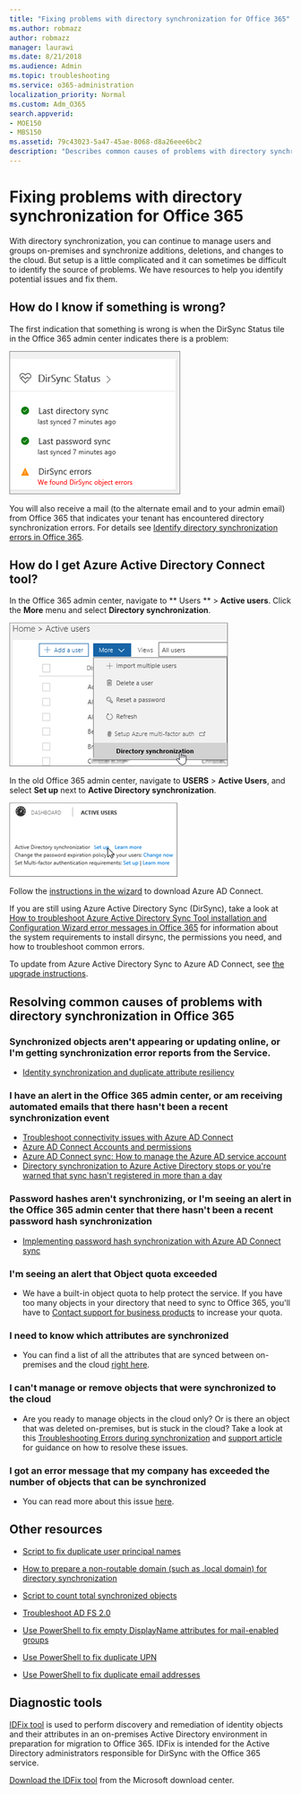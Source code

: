 ```yaml
---
title: "Fixing problems with directory synchronization for Office 365"
ms.author: robmazz
author: robmazz
manager: laurawi
ms.date: 8/21/2018
ms.audience: Admin
ms.topic: troubleshooting
ms.service: o365-administration
localization_priority: Normal
ms.custom: Adm_O365
search.appverid:
- MOE150
- MBS150
ms.assetid: 79c43023-5a47-45ae-8068-d8a26eee6bc2
description: "Describes common causes of problems with directory synchronization in Office 365 and provides a few methods to help troubleshoot and resolve them."
---
```


# Fixing problems with directory synchronization for Office 365

With directory synchronization, you can continue to manage users and groups on-premises and synchronize additions, deletions, and changes to the cloud. But setup is a little complicated and it can sometimes be difficult to identify the source of problems. We have resources to help you identify potential issues and fix them.
  
## How do I know if something is wrong?

The first indication that something is wrong is when the DirSync Status tile in the Office 365 admin center indicates there is a problem:
  
![The DirSync Status tile in admin center preview](media/060006e9-de61-49d5-8979-e77cda198e71.png)
  
You will also receive a mail (to the alternate email and to your admin email) from Office 365 that indicates your tenant has encountered directory synchronization errors. For details see [Identify directory synchronization errors in Office 365](identify-directory-synchronization-errors.md).
  
## How do I get Azure Active Directory Connect tool?

In the Office 365 admin center, navigate to ** Users ** \> **Active users**. Click the **More** menu and select **Directory synchronization**. 
  
![In the More menu, choose Directory synchronization](media/dc6669e5-c01b-471e-9cdf-04f5d44e1c4b.png)
  
In the old Office 365 admin center, navigate to **USERS** \> **Active Users**, and select **Set up** next to **Active Directory synchronization**. 
  
![Choose Set up next to Active Directory synchronization](media/bd95492b-d65e-4072-a6ee-e562f5f566c3.png)
  
Follow the [instructions in the wizard](set-up-directory-synchronization.md) to download Azure AD Connect. 
  
If you are still using Azure Active Directory Sync (DirSync), take a look at [How to troubleshoot Azure Active Directory Sync Tool installation and Configuration Wizard error messages in Office 365](https://go.microsoft.com/fwlink/p/?LinkId=396717) for information about the system requirements to install dirsync, the permissions you need, and how to troubleshoot common errors. 
  
To update from Azure Active Directory Sync to Azure AD Connect, see [the upgrade instructions](https://go.microsoft.com/fwlink/p/?LinkId=733240).
  
## Resolving common causes of problems with directory synchronization in Office 365

### **Synchronized objects aren't appearing or updating online, or I'm getting synchronization error reports from the Service.**

- [Identity synchronization and duplicate attribute resiliency](https://go.microsoft.com/fwlink/p/?LinkID=798300)

### **I have an alert in the Office 365 admin center, or am receiving automated emails that there hasn't been a recent synchronization event**
- [Troubleshoot connectivity issues with Azure AD Connect](https://go.microsoft.com/fwlink/p/?LinkId=820597)
- [Azure AD Connect Accounts and permissions](https://go.microsoft.com/fwlink/p/?LinkId=820598)
- [Azure AD Connect sync: How to manage the Azure AD service account](https://go.microsoft.com/fwlink/p/?LinkId=820599)
- [Directory synchronization to Azure Active Directory stops or you're warned that sync hasn't registered in more than a day](https://support.microsoft.com/help/2882421/directory-synchronization-to-azure-active-directory-stops-or-you-re-warned-that-sync-hasn-t-registered-in-more-than-a-day)

### **Password hashes aren't synchronizing, or I'm seeing an alert in the Office 365 admin center that there hasn't been a recent password hash synchronization**
- [Implementing password hash synchronization with Azure AD Connect sync](https://go.microsoft.com/fwlink/p/?LinkId=820600)

### **I'm seeing an alert that Object quota exceeded**
- We have a built-in object quota to help protect the service. If you have too many objects in your directory that need to sync to Office 365, you'll have to [Contact support for business products](https://support.office.com/article/32a17ca7-6fa0-4870-8a8d-e25ba4ccfd4b) to increase your quota.

### **I need to know which attributes are synchronized**
- You can find a list of all the attributes that are synced between on-premises and the cloud [right here](https://go.microsoft.com/fwlink/p/?LinkId=396719).

### **I can't manage or remove objects that were synchronized to the cloud**
- Are you ready to manage objects in the cloud only? Or is there an object that was deleted on-premises, but is stuck in the cloud? Take a look at this [Troubleshooting Errors during synchronization](https://go.microsoft.com/fwlink/p/?linkid=842044) and [support article](https://go.microsoft.com/fwlink/p/?LinkId=396720) for guidance on how to resolve these issues.

### **I got an error message that my company has exceeded the number of objects that can be synchronized**
- You can read more about this issue [here](https://go.microsoft.com/fwlink/p/?LinkId=396721).
   
## Other resources

- [Script to fix duplicate user principal names](https://go.microsoft.com/fwlink/p/?LinkId=396725)
    
- [How to prepare a non-routable domain (such as .local domain) for directory synchronization](prepare-a-non-routable-domain-for-directory-synchronization.md)
    
- [Script to count total synchronized objects](https://go.microsoft.com/fwlink/p/?LinkId=396726)
    
- [Troubleshoot AD FS 2.0](https://go.microsoft.com/fwlink/p/?LinkId=396727)
    
- [Use PowerShell to fix empty DisplayName attributes for mail-enabled groups](https://go.microsoft.com/fwlink/p/?LinkId=396728)
    
- [Use PowerShell to fix duplicate UPN](https://go.microsoft.com/fwlink/p/?LinkId=396730)
    
- [Use PowerShell to fix duplicate email addresses](https://go.microsoft.com/fwlink/p/?LinkId=396731)
    
## Diagnostic tools

[IDFix tool](prepare-directory-attributes-for-synch-with-idfix.md) is used to perform discovery and remediation of identity objects and their attributes in an on-premises Active Directory environment in preparation for migration to Office 365. IDFix is intended for the Active Directory administrators responsible for DirSync with the Office 365 service. 

[Download the IDFix tool](https://go.microsoft.com/fwlink/p/?LinkId=396718) from the Microsoft download center.